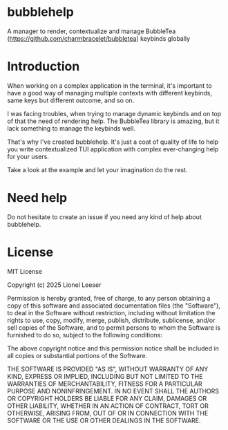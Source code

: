 # bubblehelp
A manager to render, contextualize and manage BubbleTea (https://github.com/charmbracelet/bubbletea) keybinds globally

# Introduction
When working on a complex application in the terminal, it's important to have a good
way of managing multiple contexts with different keybinds, same keys but different outcome,
and so on.

I was facing troubles, when trying to manage dynamic keybinds and on top of that the need
of rendering help. The BubbleTea library is amazing, but it lack something to manage the
keybinds well.

That's why I've created bubblehelp. It's just a coat of quality of life to help you write
contextualized TUI application with complex ever-changing help for your users.

Take a look at the example and let your imagination do the rest.

# Need help
Do not hesitate to create an issue if you need any kind of help about bubblehelp.

# License
MIT License

Copyright (c) 2025 Lionel Leeser

Permission is hereby granted, free of charge, to any person obtaining a copy
of this software and associated documentation files (the "Software"), to deal
in the Software without restriction, including without limitation the rights
to use, copy, modify, merge, publish, distribute, sublicense, and/or sell
copies of the Software, and to permit persons to whom the Software is
furnished to do so, subject to the following conditions:

The above copyright notice and this permission notice shall be included in all
copies or substantial portions of the Software.

THE SOFTWARE IS PROVIDED "AS IS", WITHOUT WARRANTY OF ANY KIND, EXPRESS OR
IMPLIED, INCLUDING BUT NOT LIMITED TO THE WARRANTIES OF MERCHANTABILITY,
FITNESS FOR A PARTICULAR PURPOSE AND NONINFRINGEMENT. IN NO EVENT SHALL THE
AUTHORS OR COPYRIGHT HOLDERS BE LIABLE FOR ANY CLAIM, DAMAGES OR OTHER
LIABILITY, WHETHER IN AN ACTION OF CONTRACT, TORT OR OTHERWISE, ARISING FROM,
OUT OF OR IN CONNECTION WITH THE SOFTWARE OR THE USE OR OTHER DEALINGS IN THE
SOFTWARE.
